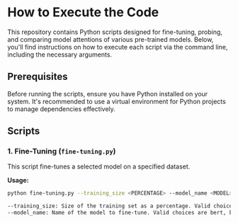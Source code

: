 # How to Execute the Code

This repository contains Python scripts designed for fine-tuning, probing, and comparing model attentions of various pre-trained models. Below, you'll find instructions on how to execute each script via the command line, including the necessary arguments.

## Prerequisites

Before running the scripts, ensure you have Python installed on your system. It's recommended to use a virtual environment for Python projects to manage dependencies effectively.

## Scripts

### 1. Fine-Tuning (`fine-tuning.py`)

This script fine-tunes a selected model on a specified dataset.

**Usage:**

```bash
python fine-tuning.py --training_size <PERCENTAGE> --model_name <MODEL>

--training_size: Size of the training set as a percentage. Valid choices are 0, 10, 30, 50, and 100.
--model_name: Name of the model to fine-tune. Valid choices are bert, biobert, gpt2, and biogpt.

